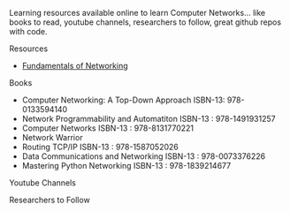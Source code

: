 Learning resources available online to learn Computer Networks... like books to read, youtube channels, researchers to follow, great github repos with code.

Resources

<ul> 
                  <li><a href="https://www.ibm.com/cloud/learn/networking-a-complete-guide"> Fundamentals of Networking</a> 
                    </li>
  

        
</ul>

Books

<ul> 
                      <li>Computer Networking: A Top-Down Approach ISBN-13: 978-0133594140
                    </li>
              <li> 
                Network Programmability and Automatiton ISBN-13 : 978-1491931257
                </li>
  <li>  Computer Networks ISBN-13 : 978-8131770221</li>
  <li> Network Warrior </li>
  
  <li> Routing TCP/IP ISBN-13 : 978-1587052026</li>
  <li> Data Communications and Networking ISBN-13 : 978-0073376226 </li>
  <li> Mastering Python Networking ISBN-13 : 978-1839214677 </li>
</ul>

Youtube Channels





Researchers to Follow

